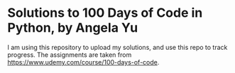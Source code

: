 # Solutions to 100 Days of Code in Python, by Angela Yu

I am using this repository to upload my solutions, and use this repo to track progress.
The assignments are taken from https://www.udemy.com/course/100-days-of-code.
